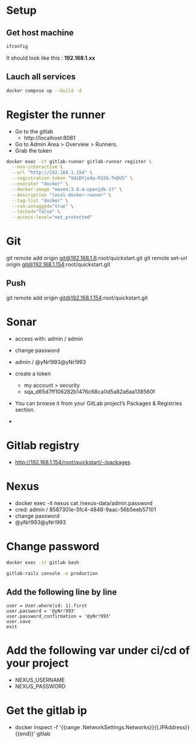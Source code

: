 # Setup

## Get host machine

```bash
ifconfig
```

It should look like this : **192.168.1.xx**


## Lauch all services


```bash
docker compose up --build -d
```


# Register the runner

- Go to the gitlab
  - http://localhost:8081
- Go to Admin Area > Overview > Runners.
- Grab the token
  

```bash
docker exec -it gitlab-runner gitlab-runner register \
  --non-interactive \
  --url "http://192.168.1.154" \
  --registration-token "VdiDYjo4a-FU26-TmDU5" \
  --executor "docker" \
  --docker-image "maven:3.8.4-openjdk-17" \
  --description "local-docker-runner" \
  --tag-list "docker" \
  --run-untagged="true" \
  --locked="false" \
  --access-level="not_protected"
```



# Git

git remote add origin git@192.168.1.6:root/quickstart.git
git remote set-url origin git@192.168.1.154:root/quickstart.git

## Push
git remote add origin git@192.168.1.154:root/quickstart.git




# Sonar
- access with: admin / admin
- change password
- admin / @yNr!993@yNr!993
- create a token 
  - my account > security 
  - sqa_d65d7ff106282b1476c68ca0d5a82a6aa138560f


-  You can browse it from your GitLab project’s Packages & Registries section.
-  


# Gitlab registry

- http://192.168.1.154/root/quickstart/-/packages

# Nexus

- docker exec -it nexus cat /nexus-data/admin.password
- cred: admin / 8587301e-5fc4-4846-9aac-56b5eeb57101
- change password
- @yNr!993@yNr!993


# Change password

```bash
docker exec -it gitlab bash
```

```bash
gitlab-rails console -e production
```


## Add the following line by line

``` 
user = User.where(id: 1).first
user.password = '@yNr!993'
user.password_confirmation = '@yNr!993'
user.save
exit
```




# Add the following var under ci/cd of your project
- NEXUS_USERNAME
- NEXUS_PASSWORD



# Get the gitlab ip

- docker inspect -f '{{range .NetworkSettings.Networks}}{{.IPAddress}}{{end}}' gitlab
